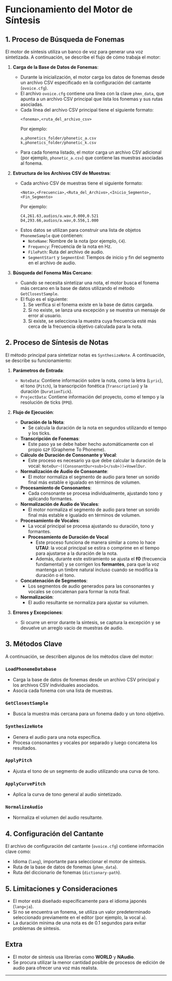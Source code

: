 # Funcionamiento del Motor de Síntesis

## 1. Proceso de Búsqueda de Fonemas
El motor de síntesis utiliza un banco de voz para generar una voz sintetizada. A continuación, se describe el flujo de cómo trabaja el motor:

1. **Carga de la Base de Datos de Fonemas**:
   - Durante la inicialización, el motor carga los datos de fonemas desde un archivo CSV especificado en la configuración del cantante (`ovoice.cfg`).
   - El archivo `ovoice.cfg` contiene una línea con la clave `phmn_data`, que apunta a un archivo CSV principal que lista los fonemas y sus rutas asociadas.
   - Cada línea del archivo CSV principal tiene el siguiente formato:
     ```
     <fonema>,<ruta_del_archivo_csv>
     ```
     Por ejemplo:
     ```
     a,phonetics_folder/phonetic_a.csv
     k,phonetics_folder/phonetic_k.csv
     ```
   - Para cada fonema listado, el motor carga un archivo CSV adicional (por ejemplo, `phonetic_a.csv`) que contiene las muestras asociadas al fonema.

2. **Estructura de los Archivos CSV de Muestras**:
   - Cada archivo CSV de muestras tiene el siguiente formato:
     ```
     <Nota>,<Frecuencia>,<Ruta_del_Archivo>,<Inicio_Segmento>,<Fin_Segmento>
     ```
     Por ejemplo:
     ```
     C4,261.63,audios/a.wav,0.000,0.521
     D4,293.66,audios/a.wav,0.556,1.000
     ```
   - Estos datos se utilizan para construir una lista de objetos `PhonemeSample` que contienen:
     - `NoteName`: Nombre de la nota (por ejemplo, `C4`).
     - `Frequency`: Frecuencia de la nota en Hz.
     - `FilePath`: Ruta del archivo de audio.
     - `SegmentStart` y `SegmentEnd`: Tiempos de inicio y fin del segmento en el archivo de audio.

3. **Búsqueda del Fonema Más Cercano**:
   - Cuando se necesita sintetizar una nota, el motor busca el fonema más cercano en la base de datos utilizando el método `GetClosestSample`.
   - El flujo es el siguiente:
     1. Se verifica si el fonema existe en la base de datos cargada.
     2. Si no existe, se lanza una excepción y se muestra un mensaje de error al usuario.
     3. Si existe, se selecciona la muestra cuya frecuencia esté más cerca de la frecuencia objetivo calculada para la nota.

## 2. Proceso de Síntesis de Notas
El método principal para sintetizar notas es `SynthesizeNote`. A continuación, se describe su funcionamiento:

1. **Parámetros de Entrada**:
   - `NoteData`: Contiene información sobre la nota, como la letra (`Lyric`), el tono (`Pitch`), la transcripción fonética (`Transcription`) y la duración (`DurationTick`).
   - `ProjectData`: Contiene información del proyecto, como el tempo y la resolución de ticks (`PPQ`).

2. **Flujo de Ejecución**:
   - **Duración de la Nota**:
     - Se calcula la duración de la nota en segundos utilizando el tempo y los ticks.
   - **Transcripción de Fonemas**:
     - Este paso ya se debe haber hecho automáticamente con el propio `G2P` (Grapheme To Phoneme).
   - **Cálculo de Duración de Consonante y Vocal**:
     - Este proceso es necesario ya que debe calcular la duración de la vocal: `NoteDur`-`((ConsonantDur<sub>1</sub>))=VowelDur`.
   - **Normalización de Audio de Consonante**:
     - El motor normaliza el segmento de audio para tener un sonido final más estable e igualado en términos de volumen.
   - **Procesamiento de Consonantes**:
     - Cada consonante se procesa individualmente, ajustando tono y aplicando formantes.
   - **Normalización de Audio de Vocales**:
     - El motor normaliza el segmento de audio para tener un sonido final más estable e igualado en términos de volumen.
   - **Procesamiento de Vocales**:
     - La vocal principal se procesa ajustando su duración, tono y formantes.
     - **Procesamiento de Duración de Vocal**  
        - Este proceso funciona de manera similar a como lo hace **UTAU**: la vocal principal se estira o comprime en el tiempo para ajustarse a la duración de la nota.  
        - Además, durante este estiramiento se ajusta el **f0** (frecuencia fundamental) y se corrigen los **formantes**, para que la voz mantenga un timbre natural incluso cuando se modifica la duración o el tono.
   - **Concatenación de Segmentos**:
     - Los segmentos de audio generados para las consonantes y vocales se concatenan para formar la nota final.
   - **Normalización**:
     - El audio resultante se normaliza para ajustar su volumen.

3. **Errores y Excepciones**:
   - Si ocurre un error durante la síntesis, se captura la excepción y se devuelve un arreglo vacío de muestras de audio.

## 3. Métodos Clave
A continuación, se describen algunos de los métodos clave del motor:

### `LoadPhonemeDatabase`
- Carga la base de datos de fonemas desde un archivo CSV principal y los archivos CSV individuales asociados.
- Asocia cada fonema con una lista de muestras.

### `GetClosestSample`
- Busca la muestra más cercana para un fonema dado y un tono objetivo.

### `SynthesizeNote`
- Genera el audio para una nota específica.
- Procesa consonantes y vocales por separado y luego concatena los resultados.

### `ApplyPitch`
- Ajusta el tono de un segmento de audio utilizando una curva de tono.

### `ApplyCurvePitch`
- Aplica la curva de tono general al audio sintetizado.

### `NormalizeAudio`
- Normaliza el volumen del audio resultante.

## 4. Configuración del Cantante
El archivo de configuración del cantante (`ovoice.cfg`) contiene información clave como:
- Idioma (`lang`), importante para seleccionar el motor de síntesis.
- Ruta de la base de datos de fonemas (`phmn_data`).
- Ruta del diccionario de fonemas (`dictionary-path`).

## 5. Limitaciones y Consideraciones
- El motor está diseñado específicamente para el idioma japonés (`lang=ja`).
- Si no se encuentra un fonema, se utiliza un valor predeterminado seleccionado previamente en el editor (por ejemplo, la vocal `a`).
- La duración mínima de una nota es de 0.1 segundos para evitar problemas de síntesis.

## Extra
- El motor de síntesis usa librerías como **WORLD** y **NAudio**.  
- Se procura utilizar la menor cantidad posible de procesos de edición de audio para ofrecer una voz más realista.
---
